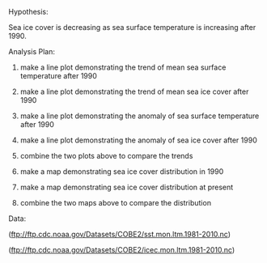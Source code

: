 Hypothesis:

Sea ice cover is decreasing as sea surface temperature is increasing after 1990.

Analysis Plan:

1. make a line plot demonstrating the trend of mean sea surface temperature after 1990

2. make a line plot demonstrating the trend of mean sea ice cover after 1990

3. make a line plot demonstrating the anomaly of sea surface temperature after 1990

4. make a line plot demonstrating the anomaly of sea ice cover after 1990

5. combine the two plots above to compare the trends

6. make a map demonstrating sea ice cover distribution in 1990

7. make a map demonstrating sea ice cover distribution at present

8. combine the two maps above to compare the distribution

Data:

(ftp://ftp.cdc.noaa.gov/Datasets/COBE2/sst.mon.ltm.1981-2010.nc)

(ftp://ftp.cdc.noaa.gov/Datasets/COBE2/icec.mon.ltm.1981-2010.nc)
